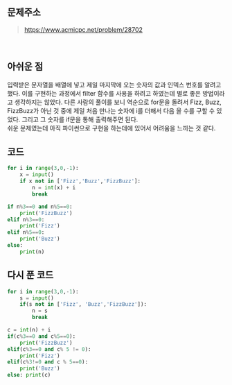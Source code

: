 ## 문제주소

> https://www.acmicpc.net/problem/28702

</br>

## 아쉬운 점

입력받은 문자열을 배열에 넣고 제일 마지막에 오는 숫자의 값과 인덱스 번호를 알려고 했다. 이를 구현하는 과정에서 filter 함수를 사용을 하려고 하였는데 별로 좋은 방법이라고 생각하지는 않았다. 다른 사람의 풀이를 보니 역순으로 for문을 돌려서 Fizz, Buzz, FizzBuzz가 아닌 것 중에 제일 처음 만나는 숫자에 i를 더해서 다음 올 수를 구할 수 있었다. 그리고 그 숫자를 if문을 통해 출력해주면 된다.  
쉬운 문제였는데 아직 파이썬으로 구현을 하는데에 있어서 어려움을 느끼는 것 같다.

## 코드

```py
for i in range(3,0,-1):
    x = input()
    if x not in ['Fizz','Buzz','FizzBuzz']:
        n = int(x) + i
        break

if n%3==0 and n%5==0:
    print('FizzBuzz')
elif n%3==0:
    print('Fizz')
elif n%5==0:
    print('Buzz')
else:
    print(n)
```

## 다시 푼 코드

```py
for i in range(3,0,-1):
    s = input()
    if(s not in ['Fizz', 'Buzz','FizzBuzz']):
        n = s
        break

c = int(n) + i
if(c%3==0 and c%5==0):
    print('FizzBuzz')
elif(c%3==0 and c% 5 != 0):
    print('Fizz')
elif(c%3!=0 and c % 5==0):
    print('Buzz')
else: print(c)
```
